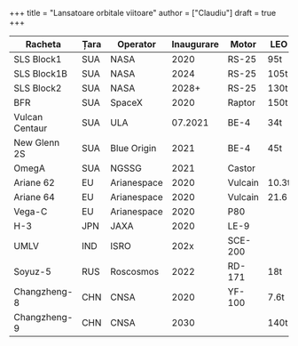 +++
title = "Lansatoare orbitale viitoare"
author = ["Claudiu"]
draft = true
+++

| Racheta        | Țara | Operator    | Inaugurare | Motor   | LEO   | SSO   | GTO   | Lună | Marte |
|----------------|------|-------------|------------|---------|-------|-------|-------|------|-------|
| SLS Block1     | SUA  | NASA        | 2020       | RS-25   | 95t   |       |       | 26t  |       |
| SLS Block1B    | SUA  | NASA        | 2024       | RS-25   | 105t  |       |       | 40t  |       |
| SLS Block2     | SUA  | NASA        | 2028+      | RS-25   | 130t  |       |       |      | 45t   |
| BFR            | SUA  | SpaceX      | 2020       | Raptor  | 150t  |       |       | 100t | 100t  |
| Vulcan Centaur | SUA  | ULA         | 07.2021    | BE-4    | 34t   | 29t   | 16.3t |      |       |
| New Glenn 2S   | SUA  | Blue Origin | 2021       | BE-4    | 45t   |       | 13t   |      |       |
| OmegA          | SUA  | NGSSG       | 2021       | Castor  |       |       | 4.9t  |      |       |
| Ariane 62      | EU   | Arianespace | 2020       | Vulcain | 10.3t | 6.5t  | 5t    |      |       |
| Ariane 64      | EU   | Arianespace | 2020       | Vulcain | 21.6  | 14.9t | 11.5t |      |       |
| Vega-C         | EU   | Arianespace | 2020       | P80     |       |       |       |      |       |
| H-3            | JPN  | JAXA        | 2020       | LE-9    |       | 4t    | 6.5t  |      |       |
| UMLV           | IND  | ISRO        | 202x       | SCE-200 |       |       |       |      |       |
| Soyuz-5        | RUS  | Roscosmos   | 2022       | RD-171  | 18t   |       | 5t    |      |       |
| Changzheng-8   | CHN  | CNSA        | 2020       | YF-100  | 7.6t  | 4.5t  | 2.5t  |      |       |
| Changzheng-9   | CHN  | CNSA        | 2030       |         | 140t  |       |       | 50t  | 44t   |